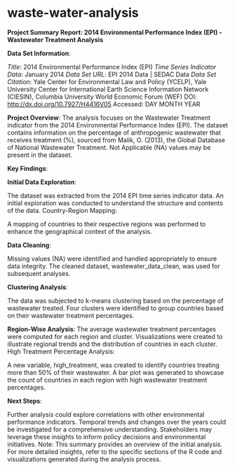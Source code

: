 # waste-water-analysis

**Project Summary Report: 2014 Environmental Performance Index (EPI) - Wastewater Treatment Analysis**

**Data Set Information**:

_Title_: 2014 Environmental Performance Index (EPI)
_Time Series Indicator Data_: January 2014
_Data Set URL_: EPI 2014 Data | SEDAC Data
_Data Set Citation_:
Yale Center for Environmental Law and Policy (YCELP), Yale University
Center for International Earth Science Information Network (CIESIN), Columbia University
World Economic Forum (WEF)
DOI: http://dx.doi.org/10.7927/H4416V05
Accessed: DAY MONTH YEAR

**Project Overview**:
The analysis focuses on the Wastewater Treatment indicator from the 2014 Environmental Performance Index (EPI). The dataset contains information on the percentage of anthropogenic wastewater that receives treatment (%), sourced from Malik, O. (2013), the Global Database of National Wastewater Treatment. Not Applicable (NA) values may be present in the dataset.

**Key Findings**:

**Initial Data Exploration**:

The dataset was extracted from the 2014 EPI time series indicator data.
An initial exploration was conducted to understand the structure and contents of the data.
Country-Region Mapping:

A mapping of countries to their respective regions was performed to enhance the geographical context of the analysis.

**Data Cleaning**:

Missing values (NA) were identified and handled appropriately to ensure data integrity.
The cleaned dataset, wastewater_data_clean, was used for subsequent analyses.

**Clustering Analysis**:

The data was subjected to k-means clustering based on the percentage of wastewater treated.
Four clusters were identified to group countries based on their wastewater treatment percentages.

**Region-Wise Analysis**:
The average wastewater treatment percentages were computed for each region and cluster.
Visualizations were created to illustrate regional trends and the distribution of countries in each cluster.
High Treatment Percentage Analysis:

A new variable, high_treatment, was created to identify countries treating more than 50% of their wastewater.
A bar plot was generated to showcase the count of countries in each region with high wastewater treatment percentages.

**Next Steps**:

Further analysis could explore correlations with other environmental performance indicators.
Temporal trends and changes over the years could be investigated for a comprehensive understanding.
Stakeholders may leverage these insights to inform policy decisions and environmental initiatives.
Note: This summary provides an overview of the initial analysis. For more detailed insights, refer to the specific sections of the R code and visualizations generated during the analysis process.
